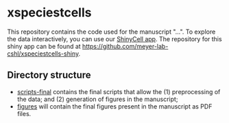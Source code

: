 # xspeciestcells

This repository contains the code used for the manuscript "...".
To explore the data interactively, you can use our [ShinyCell app](http://xspeciestcells.cshl.edu/). The repository for this shiny app can be found at https://github.com/meyer-lab-cshl/xspeciestcells-shiny.


## Directory structure

- [scripts-final](./scripts-final/) contains the final scripts that allow the (1) preprocessing of the data; and (2) generation of figures in the manuscript;
- [figures](./figures) will contain the final figures present in the manuscript as PDF files.
